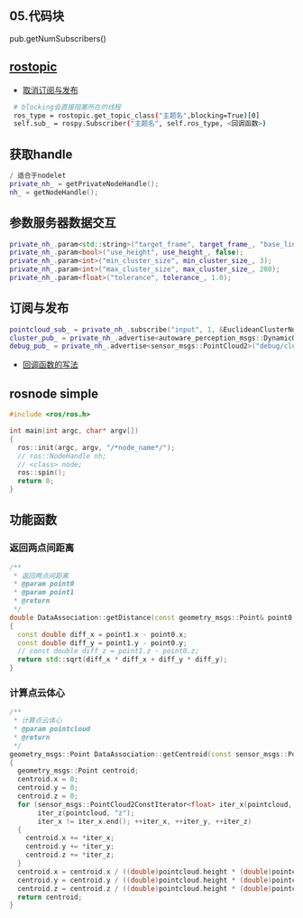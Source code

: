 ## 05.代码块

pub.getNumSubscribers()





## [rostopic](http://docs.ros.org/en/diamondback/api/rostopic/html/)

- [取消订阅与发布](https://github.com/ros/ros_comm/blob/noetic-devel/tools/topic_tools/sample/simple_lazy_transport.py)

```bash
 # blocking会直接阻塞所在的线程
 ros_type = rostopic.get_topic_class("主题名",blocking=True)[0]
 self.sub_ = rospy.Subscriber("主题名", self.ros_type, <回调函数>)
```





## 获取handle

```c++
/ 适合于nodelet
private_nh_ = getPrivateNodeHandle();
nh_ = getNodeHandle();
```

## 参数服务器数据交互

```c++
private_nh_.param<std::string>("target_frame", target_frame_, "base_link");
private_nh_.param<bool>("use_height", use_height_, false);
private_nh_.param<int>("min_cluster_size", min_cluster_size_, 3);
private_nh_.param<int>("max_cluster_size", max_cluster_size_, 200);
private_nh_.param<float>("tolerance", tolerance_, 1.0);
```

## 订阅与发布

```c++
pointcloud_sub_ = private_nh_.subscribe("input", 1, &EuclideanClusterNodelet::pointcloudCallback, this);
cluster_pub_ = private_nh_.advertise<autoware_perception_msgs::DynamicObjectWithFeatureArray>("output", 10);
debug_pub_ = private_nh_.advertise<sensor_msgs::PointCloud2>("debug/clusters", 1);
```

- [回调函数的写法](https://wiki.ros.org/roscpp_tutorials/Tutorials/UsingClassMethodsAsCallbacks)



## rosnode simple

```c++
#include <ros/ros.h>

int main(int argc, char* argv[])
{
  ros::init(argc, argv, "/*node_name*/");
  // ros::NodeHandle nh;
  // <class> node;
  ros::spin();
  return 0;
}
```





## 功能函数

### 返回两点间距离

```c++
/**
 * 返回两点间距离
 * @param point0 
 * @param point1 
 * @return 
 */
double DataAssociation::getDistance(const geometry_msgs::Point& point0, const geometry_msgs::Point& point1)
{
  const double diff_x = point1.x - point0.x;
  const double diff_y = point1.y - point0.y;
  // const double diff_z = point1.z - point0.z;
  return std::sqrt(diff_x * diff_x + diff_y * diff_y);
}
```

### 计算点云体心

```c++
/**
 * 计算点云体心
 * @param pointcloud
 * @return
 */
geometry_msgs::Point DataAssociation::getCentroid(const sensor_msgs::PointCloud2& pointcloud)
{
  geometry_msgs::Point centroid;
  centroid.x = 0;
  centroid.y = 0;
  centroid.z = 0;
  for (sensor_msgs::PointCloud2ConstIterator<float> iter_x(pointcloud, "x"), iter_y(pointcloud, "y"),
       iter_z(pointcloud, "z");
       iter_x != iter_x.end(); ++iter_x, ++iter_y, ++iter_z)
  {
    centroid.x += *iter_x;
    centroid.y += *iter_y;
    centroid.z += *iter_z;
  }
  centroid.x = centroid.x / ((double)pointcloud.height * (double)pointcloud.width);
  centroid.y = centroid.y / ((double)pointcloud.height * (double)pointcloud.width);
  centroid.z = centroid.z / ((double)pointcloud.height * (double)pointcloud.width);
  return centroid;
}
```
